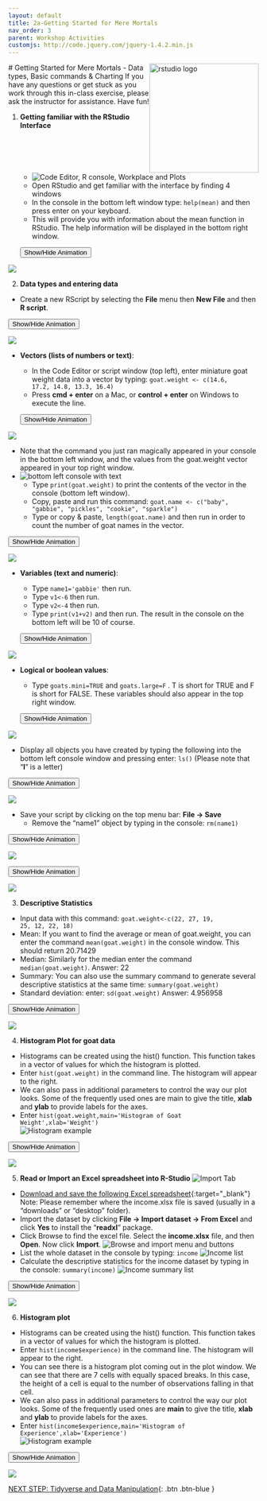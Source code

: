 ```yaml
---
layout: default
title: 2a-Getting Started for Mere Mortals
nav_order: 3
parent: Workshop Activities
customjs: http://code.jquery.com/jquery-1.4.2.min.js
---
```

<img src="images/rstudio-22.png" style="float:right;width:220px;" alt="rstudio logo"> 
# Getting Started for Mere Mortals - Data types, Basic commands & Charting
If you have any questions or get stuck as you work through this in-class exercise, please ask the instructor for assistance.  Have fun!

1. **Getting familiar with the RStudio Interface**
    - ![Code Editor, R console, Workplace and Plots](images/rstudio-01.png)
    - Open RStudio and get familiar with the interface by finding 4 windows
    - In the console in the bottom left window type: <code>help(mean)</code> and then press enter on your keyboard. 
    - This will provide you with information about the mean function in RStudio. The help information will be displayed in the bottom right window.<br>

    <button onclick="toggle('gif1')">Show/Hide Animation</button>
<div id="gif1">
      <img src="images/rstudio-02.gif"> <br>
     </div> 


2. **Data types and entering data**
- Create a new RScript by selecting the **File** menu then **New File** and then **R script**.

<button onclick="toggle('gif2')">Show/Hide Animation</button>
<div id="gif2">
      <img src="images/rstudio-03.gif"> <br>
     </div> 


-  **Vectors (lists of numbers or text)**: 
    - In the Code Editor or script window (top left), enter miniature goat weight data into a vector by typing: <code>goat.weight <- c(14.6, 17.2, 14.8, 13.3, 16.4)</code>
    - Press **cmd + enter** on a Mac, or **control + enter** on Windows to execute the line.

    <button onclick="toggle('gif3')">Show/Hide Animation</button>
<div id="gif3">
      <img src="images/rstudio-04.gif"> <br>
     </div> 


- Note that the command you just ran magically appeared in your console in the bottom left window, and the values from the goat.weight vector appeared in your top right window.<br>
-  ![bottom left console with text](images/rstudio-05.png)
    -  Type <code>print(goat.weight)</code> to print the contents of the vector in the console (bottom left window).
    -  Copy, paste and run this command: <code>goat.name <- c("baby", "gabbie", "pickles", "cookie", "sparkle")</code>
    -  Type or copy & paste, <code>length(goat.name)</code> and then run in order to count the number of goat names in the vector.<br>

 <button onclick="toggle('gif4')">Show/Hide Animation</button>
<div id="gif4">
      <img src="images/rstudio-06.gif"> <br>
     </div> 

- **Variables (text and numeric)**: 
    -  Type <code>name1='gabbie'</code> then run.
    -  Type <code>v1<-6</code> then run.
    -  Type <code>v2<-4</code> then run.
    -  Type <code>print(v1+v2)</code> and then run. The result in the console on the bottom left will be 10 of course.<br>

    <button onclick="toggle('gif5')">Show/Hide Animation</button>
<div id="gif5">
      <img src="images/rstudio-07.gif"> <br>
     </div> 


- **Logical or boolean values**: 
    - Type <code>goats.mini=TRUE</code> and <code>goats.large=F</code> . T is short for TRUE and F is short for FALSE. These variables should also appear in the top right window.<br>

    <button onclick="toggle('gif6')">Show/Hide Animation</button>
<div id="gif6">
      <img src="images/rstudio-08.gif"> <br>
     </div> 

- Display all objects you have created by typing the following into the bottom left console window and pressing enter: <code>ls()</code> (Please note that “**l**” is a letter)  <br>

<button onclick="toggle('gif7')">Show/Hide Animation</button>
<div id="gif7">
      <img src="images/rstudio-09.gif"> <br>
     </div>

- Save your script by clicking on the top menu bar: **File -> Save**
    - Remove the “name1” object by typing in the console: <code>rm(name1)</code><br>

<button onclick="toggle('gif8')">Show/Hide Animation</button>
<div id="gif8">
      <img src="images/rstudio-10.gif"> <br>
     </div>

<button onclick="toggle('gif9')">Show/Hide Animation</button>
<div id="gif9">
      <img src="images/rstudio-11.gif"> <br>
     </div>


3. **Descriptive Statistics**
- Input data with this command: <code>goat.weight<-c(22, 27, 19, 25, 12, 22, 18)</code>
- Mean: If you want to find the average or mean of goat.weight, you can enter the command <code>mean(goat.weight)</code> in the console window. This should return 20.71429
- Median: Similarly for the median enter the command <code>median(goat.weight)</code>. Answer: 22
- Summary: You can also use the summary command to generate several descriptive statistics at the same time: <code>summary(goat.weight)</code> 
- Standard deviation: enter: <code>sd(goat.weight)</code>  Answer: 4.956958

<button onclick="toggle('gif10')">Show/Hide Animation</button>
<div id="gif10">
      <img src="images/rstudio-12.gif"> <br>
     </div>

4. **Histogram Plot for goat data**
- Histograms can be created using the hist() function. This function takes in a vector of values for which the histogram is plotted.
- Enter <code>hist(goat.weight)</code> in the command line. The histogram will appear to the right.
- We can also pass in additional parameters to control the way our plot looks. Some of the frequently used ones are main to give the title, **xlab** and **ylab** to provide labels for the axes. 
- Enter <code>hist(goat.weight,main='Histogram of Goat Weight',xlab='Weight')</code><br>
![Histogram example](images/rstudio-13.png)

<button onclick="toggle('gif11')">Show/Hide Animation</button>
<div id="gif11">
      <img src="images/rstudio-14.gif"> <br>
     </div>


5. **Read or Import an Excel spreadsheet into R-Studio** 
![Import Tab](images/rstudio-15.png)
- [Download and save the following Excel spreadsheet](docs/income.xlsx){:target="_blank"}<br>
Note: Please remember where the income.xlsx file is saved (usually in a “downloads” or “desktop” folder).
- Import the dataset by clicking **File -> Import dataset -> From Excel** and click **Yes** to install the “**readxl**” package.
- Click Browse to find the excel file. Select the **income.xlsx** file, and then **Open**. Now click **Import**.
![Browse and import menu and buttons](images/rstudio-16.png)
- List the whole dataset in the console by typing: <code>income</code> 
![Income list](images/rstudio-17.png)
- Calculate the descriptive statistics for the income dataset by typing in the console: <code>summary(income)</code>
![Income summary list](images/rstudio-18.png)

<button onclick="toggle('gif12')">Show/Hide Animation</button>
<div id="gif12">
      <img src="images/rstudio-19.gif"> <br>
     </div>

6. **Histogram plot**
- Histograms can be created using the hist() function. This function takes in a vector of values for which the histogram is plotted.
- Enter <code>hist(income$experience)</code> in the command line. The histogram will appear to the right.
- You can see there is a histogram plot coming out in the plot window. We can see that there are 7 cells with equally spaced breaks. In this case, the height of a cell is equal to the number of observations falling in that cell.
- We can also pass in additional parameters to control the way our plot looks. Some of the frequently used ones are **main** to give the title, **xlab** and **ylab** to provide labels for the axes. 
- Enter <code>hist(income$experience,main='Histogram of Experience',xlab='Experience')</code><br>
![Histogram example](images/rstudio-20.png)

<button onclick="toggle('gif13')">Show/Hide Animation</button>
<div id="gif13">
      <img src="images/rstudio-21.gif"> <br>
     </div>


<script>  

    function toggle(input) {
        var x = document.getElementById(input);
        if (x.style.display === "none") {
            x.style.display = "block";
        } else {
            x.style.display = "none";
        }
    }
</script>


[NEXT STEP: Tidyverse and Data Manipulation](tidyverse-data.html){: .btn .btn-blue }
